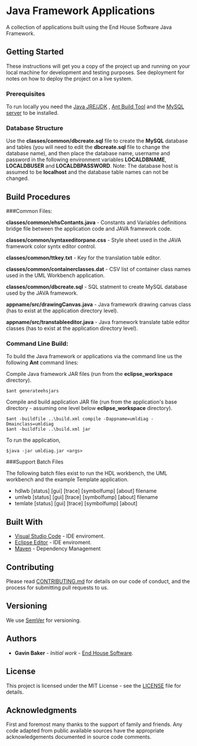 # Java Framework Applications

A collection of applications built using the End House Software Java Framework.

## Getting Started

These instructions will get you a copy of the project up and running on your local machine for development and testing purposes. See deployment for notes on how to deploy the project on a live system.

### Prerequisites

To run locally you need the [Java JRE/JDK](https://www.java.com/en/download/) , [Ant Build Tool](https://ant.apache.org/bindownload.cgi) and the [MySQL server](https://dev.mysql.com/downloads/) to be installed. 

### Database Structure

Use the **classes/common/dbcreate.sql** file to create the **MySQL** database and tables (you will need to edit the **dbcreate.sql** file to change the database name), and then place the database name, username and password in the following environment variables **LOCALDBNAME**, **LOCALDBUSER** and **LOCALDBPASSWORD**. Note: The database host is assumed to be **localhost** and the database table names can not be changed.

## Build Procedures

###Common Files:

**classes/common/ehsContants.java** - Constants and Variables definitions bridge file between the application code and JAVA framework code.

**classes/common/syntaxeditorpane.css** - Style sheet used in the JAVA framework color syntx editor control.

**classes/common/ttkey.txt** - Key for the translation table editor.

**classes/common/containerclasses.dat** - CSV list of container class names used in the UML Workbench application.

**classes/common/dbcreate.sql** - SQL statment to create MySQL database used by the JAVA framework.

**appname/src/drawingCanvas.java** - Java framework drawing canvas class (has to exist at the application directory level).

**appname/src/transtableeditor.java** - Java framework translate table editor classes (has to exist at the application directory level).

### Command Line Build:

To build the Java framework or applications via the command line us the following **Ant** command lines:

Compile Java framework JAR files (run from the **eclipse_workspace** directory).

	$ant generateehsjars

Compile and build application JAR file (run from the application's base directory - assuming one level below **eclipse_workspace** directory).

	$ant -buildfile ..\build.xml compile -Dappname=umldiag -Dmainclass=umldiag
	$ant -buildfile ..\build.xml jar

To run the application,

	$java -jar umldiag.jar <args>

###Support Batch Files

The following batch files exist to run the HDL workbench, the UML workbench and the example Template application.

* hdlwb [status] [gui] [trace] [symbolfump] [about] filename
* umlwb [status] [gui] [trace] [symbolfump] [about] filename
* temlate [status] [gui] [trace] [symbolfump] [about]

## Built With

* [Visual Studio Code](https://code.visualstudio.com/
) - IDE enviroment.
* [Eclipse Editor](www.eclipse.org) - IDE enviroment.
* [Maven](https://maven.apache.org/) - Dependency Management


## Contributing

Please read [CONTRIBUTING.md](https://gist.github.com/gavinbaker999/073f0f50ac7995f32862cc407f649b5a) for details on our code of conduct, and the process for submitting pull requests to us.

## Versioning

We use [SemVer](http://semver.org/) for versioning.  

## Authors

* **Gavin Baker** - *Initial work* - [End House Software](endhousesoftware.byethost11.com).


## License

This project is licensed under the MIT License - see the [LICENSE](https://gist.github.com/gavinbaker999/3609836877901fa5d449138988fe1d28) file for details.

## Acknowledgments

First and foremost many thanks to the support of family and friends. Any code adapted from public available sources have the appropriate acknowledgements documented in source code comments.

